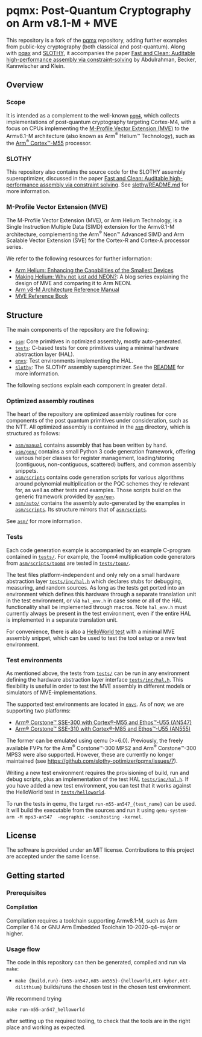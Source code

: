 # pqmx: Post-Quantum Cryptography on Arm v8.1-M + MVE
This repository is a fork of the [pqmx](https://gitlab.com/arm-research/security/pqmx) repository, adding further
examples from public-key cryptography (both classical and post-quantum). Along with
[pqax](https://github.com/slothy-optimizer/pqax) and [SLOTHY](https://github.com/slothy-optimizer/slothy), it
accompanies the paper [Fast and Clean: Auditable high-performance assembly via
constraint-solving](https://eprint.iacr.org/2022/1303) by Abdulrahman, Becker, Kannwischer and Klein.
## Overview
### Scope

It is intended as a complement to the well-known [`pqm4`](https://github.com/mupq/pqm4/), which collects implementations
of post-quantum cryptography targeting Cortex-M4, with a focus on CPUs implementing the [M-Profile Vector Extension
(MVE)](https://www.arm.com/why-arm/technologies/helium) to the Armv8.1-M architecture (also known as Arm<sup>&reg;</sup>
Helium&trade; Technology), such as the [Arm<sup>&reg;</sup>
Cortex&trade;-M55](https://www.arm.com/products/silicon-ip-cpu/cortex-m/cortex-m55) processor.

### SLOTHY

This repository also contains the source code for the SLOTHY assembly superoptimizer, discussed in the paper [Fast and Clean: Auditable high-performance assembly via constraint solving](https://eprint.iacr.org/2022/1303). See [slothy/README.md](slothy/README.md) for more information.

### M-Profile Vector Extension (MVE)

The M-Profile Vector Extension (MVE), or Arm Helium Technology, is a Single Instruction Multiple Data (SIMD) extension for the Armv8.1-M architecture, complementing the
Arm<sup>&reg;</sup> Neon&trade; Advanced SIMD and Arm Scalable Vector Extension (SVE) for the Cortex-R and Cortex-A processor series.

We refer to the following resources for further information:
* [Arm Helium: Enhancing the Capabilities of the Smallest Devices](https://www.arm.com/why-arm/technologies/helium)
* [Making Helium: Why not just add
  NEON?](https://community.arm.com/developer/research/b/articles/posts/making-helium-why-not-just-add-neon): A blog
  series explaining the design of MVE and comparing it to Arm NEON.
* [Arm v8-M Architecture Reference Manual](https://developer.arm.com/documentation/ddi0553/latest)
* [MVE Reference Book](https://www.arm.com/resources/education/books/mve-reference-book)

## Structure

The main components of the repository are the following:
* [`asm`](asm): Core primitives in optimized assembly, mostly auto-generated.
* [`tests`](tests): C-based tests for core primitives using a minimal hardware abstraction layer (HAL).
* [`envs`](envs): Test environments implementing the HAL.
* [`slothy`](slothy): The SLOTHY assembly superoptimizer. See the [README](slothy/README.md) for more information.

The following sections explain each component in greater detail.

### Optimized assembly routines

The heart of the repository are optimized assembly routines for core components of the post quantum primitives under
consideration, such as the NTT. All optimized assembly is contained in the [`asm`](asm) directory, which is structured
as follows:

* [`asm/manual`](asm/manual) contains assembly that has been written by hand.
* [`asm/gen/`](asm/gen/) contains a small Python 3 code generation framework, offering various helper classes for
  register management, loading/storing (contiguous, non-contiguous, scattered) buffers, and common assembly snippets.
* [`asm/scripts`](asm/scripts) contains code generation scripts for various
  algorithms around polynomial multiplication or the PQC schemes they're relevant for, as well as other tests and
  examples. Those scripts build on the generic framework provided by [`asm/gen`](asm/gen).
* [`asm/auto/`](asm/auto/) contains the assembly auto-generated by the examples in
  [`asm/scripts`](asm/scripts/). Its structure mirrors that of [`asm/scripts`](asm/scripts/).

See [`asm/`](asm/) for more information.

### Tests

Each code generation example is accompanied by an example C-program contained in [`tests/`](tests/). For example, the Toom4
multiplication code generators from [`asm/scripts/toom4`](asm/scripts/toom4/) are tested in
[`tests/toom/`](tests/toom/).

The test files platform-independent and only rely on a small hardware abstraction layer
[`tests/inc/hal.h`](tests/inc/hal.h) which declares stubs for debugging, measuring, and random sources. As long as the tests get ported into an environment which defines this
hardware
through a separate translation unit in the test environment, or via `hal_env.h` in case some or all of the HAL
functionality shall be implemented through macros. Note `hal_env.h` must currently always be present in the test environment, even
if the entire HAL is implemented in a separate translation unit.

For convenience, there is also a [HelloWorld test](tests/helloworld/) with a minimal MVE assembly snippet, which can be used to test the tool setup or a new test environment.

### Test environments

As mentioned above, the tests from [`tests/`](tests/) can be run in any environment defining the hardware abstraction layer
interface [`tests/inc/hal.h`](tests/inc/hal.h). This flexibility is useful in order to test the MVE assembly in different models or
simulators of MVE-implementations.

The supported test environments are located in [`envs`](envs/).
As of now, we are supporting two platforms: 
 - [Arm® Corstone™ SSE-300 with Cortex®-M55 and Ethos™-U55 (AN547)](https://developer.arm.com/downloads/view/AN547)
 - [Arm® Corstone™ SSE-310 with Cortex®-M85 and Ethos™-U55 (AN555)](https://developer.arm.com/downloads/view/AN555)

The former can be emulated using qemu (>=6.0). 
Previously, the freely available FVPs for the Arm<sup>&reg;</sup> Corstone&trade;-300 MPS2 and Arm<sup>&reg;</sup> Corstone&trade;-300 MPS3 were also supported.
However, these are currently no longer maintained (see https://github.com/slothy-optimizer/pqmx/issues/7).

Writing a new test environment requires the provisioning of build, run and debug scripts, plus an implementation of the
test HAL [`tests/inc/hal.h`](tests/inc/hal.h).
If you have added a new test
environment, you can test that it works against the HelloWorld test in [`tests/helloworld`](tests/helloworld/).

To run the tests in qemu, the target `run-m55-an547_{test_name}` can be used. It will build the executable from the sources and run it using `qemu-system-arm -M mps3-an547  -nographic -semihosting -kernel`.

## License

The software is provided under an MIT license. Contributions to this project are accepted under the same license.

## Getting started

### Prerequisites

#### Compilation

Compilation requires a toolchain supporting Armv8.1-M, such as Arm Compiler 6.14 or GNU Arm Embedded Toolchain 10-2020-q4-major or
higher.

### Usage flow


The code in this repository can then be generated, compiled and run via `make`:
* `make {build,run}-{m55-an547,m85-an555}-{helloworld,ntt-kyber,ntt-dilithium}` builds/runs the chosen
  test in the chosen test environment.

We recommend trying

```
make run-m55-an547_helloworld
```

after setting up the required tooling, to check that the tools are in the
right place and working as expected.
